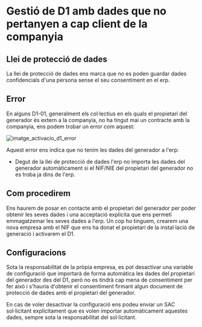 # Gestió de D1 amb dades que no pertanyen a cap client de la companyia

## Llei de protecció de dades

La llei de protecció de dades ens marca que no es poden guardar dades confidencials d'una persona sense el seu consentiment en el erp.

## Error

En alguns D1-01, generalment els col·lectius en els quals el propietari del generador és extern a la companyia, no ha tingut mai un contracte amb la companyia, ens podem trobar un error com aquest:

![imatge_activacio_d1_error]

Aquest error ens indica que no tenim les dades del generador a l'erp:

- Degut de la llei de protecció de dades l'erp no importa les dades del generador automàticament si el NIF/NIE del propietari del generador no es troba ja dins de l'erp.

## Com procedirem

Ens haurem de posar en contacte amb el propietari del generador per poder obtenir les seves dades i una acceptació explicita que ens permeti emmagatzemar les seves dades a l'erp. Un cop ho tinguem, crearem una nova empresa amb el NIF que ens ha donat el propietari de la instal·lació de generació i activarem el D1.

## Configuracions

Sota la responsabilitat de la pròpia empresa, es pot desactivar una variable de configuració que importarà de forma automàtica les dades del propietari del generador des del D1, però no es tindrà cap mena de consentiment per fer això i s'hauria d'obtenir el consentiment firmant algun document de protecció de dades amb el propietari del generador.

En cas de voler desactivar la configuració ens podeu enviar un SAC sol·licitant explícitament que es volen importar automàticament aquestes dades, sempre sota la responsabilitat del sol·licitant.

[imatge_activacio_d1_error]: /gisce/clients/gestio_de_d1_amb_dades_que_no_pertanyen_a_la_companyia/error_activacio_d1.png

